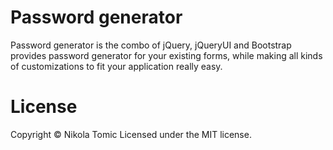 # Password generator

Password generator is the combo of jQuery, jQueryUI and Bootstrap provides password generator for your existing forms, while making all kinds of customizations to fit your application really easy.

# License

Copyright © Nikola Tomic
Licensed under the MIT license.